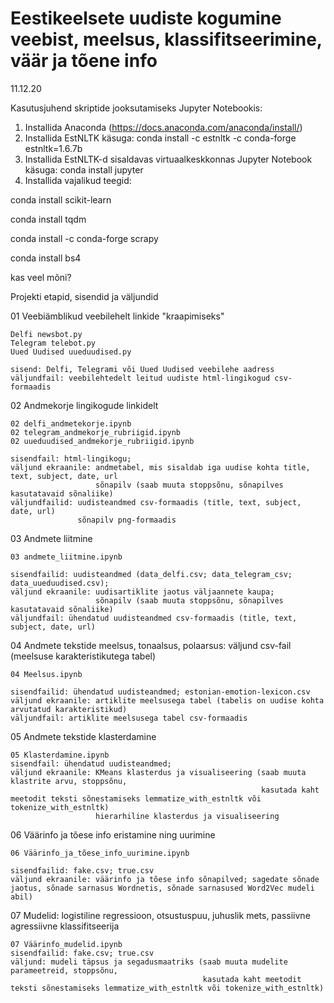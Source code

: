 # Eestikeelsete uudiste kogumine veebist, meelsus, klassifitseerimine, väär ja tõene info

11.12.20

Kasutusjuhend skriptide jooksutamiseks Jupyter Notebookis:
1. Installida Anaconda (https://docs.anaconda.com/anaconda/install/)
2. Installida EstNLTK käsuga:
conda install -c estnltk -c conda-forge estnltk=1.6.7b
3. Installida EstNLTK-d sisaldavas virtuaalkeskkonnas Jupyter Notebook käsuga:
conda install jupyter
3. Installida vajalikud teegid:

conda install scikit-learn

conda install tqdm

conda install -c conda-forge scrapy

conda install bs4

kas veel mõni?

Projekti etapid, sisendid ja väljundid

01 Veebiämblikud veebilehelt linkide "kraapimiseks"

    Delfi newsbot.py
    Telegram telebot.py
    Uued Uudised uueduudised.py
    
    sisend: Delfi, Telegrami või Uued Uudised veebilehe aadress
    väljundfail: veebilehtedelt leitud uudiste html-lingikogud csv-formaadis

02 Andmekorje lingikogude linkidelt

    02 delfi_andmetekorje.ipynb
    02 telegram_andmekorje_rubriigid.ipynb
    02 uueduudised_andmekorje_rubriigid.ipynb
    
    sisendfail: html-lingikogu;  
    väljund ekraanile: andmetabel, mis sisaldab iga uudise kohta title, text, subject, date, url
                       sõnapilv (saab muuta stoppsõnu, sõnapilves kasutatavaid sõnaliike)
    väljundfailid: uudisteandmed csv-formaadis (title, text, subject, date, url)
                   sõnapilv png-formaadis
                   
03 Andmete liitmine

    03 andmete_liitmine.ipynb
    
    sisendfailid: uudisteandmed (data_delfi.csv; data_telegram_csv; data_uueduudised.csv);
    väljund ekraanile: uudisartiklite jaotus väljaannete kaupa;
                       sõnapilv (saab muuta stoppsõnu, sõnapilves kasutatavaid sõnaliike)
    väljundfail: ühendatud uudisteandmed csv-formaadis (title, text, subject, date, url)
   
04 Andmete tekstide meelsus, tonaalsus, polaarsus: väljund csv-fail (meelsuse karakteristikutega tabel)

    04 Meelsus.ipynb
    
    sisendfailid: ühendatud uudisteandmed; estonian-emotion-lexicon.csv
    väljund ekraanile: artiklite meelsusega tabel (tabelis on uudise kohta arvutatud karakteristikud)
    väljundfail: artiklite meelsusega tabel csv-formaadis
    
05 Andmete tekstide klasterdamine

    05 Klasterdamine.ipynb
    sisendfail: ühendatud uudisteandmed;
    väljund ekraanile: KMeans klasterdus ja visualiseering (saab muuta klastrite arvu, stoppsõnu, 
                                                            kasutada kaht meetodit teksti sõnestamiseks lemmatize_with_estnltk või tokenize_with_estnltk)
                       hierarhiline klasterdus ja visualiseering

06 Väärinfo ja tõese info eristamine ning uurimine

    06 Väärinfo_ja_tõese_info_uurimine.ipynb
    
    sisendfailid: fake.csv; true.csv
    väljund ekraanile: väärinfo ja tõese info sõnapilved; sagedate sõnade jaotus, sõnade sarnasus Wordnetis, sõnade sarnasused Word2Vec mudeli abil)
    
    
07 Mudelid: logistiline regressioon, otsustuspuu, juhuslik mets, passiivne agressiivne klassifitseerija

    07 Väärinfo_mudelid.ipynb
    sisendfailid: fake.csv; true.csv
    väljund: mudeli täpsus ja segadusmaatriks (saab muuta mudelite parameetreid, stoppsõnu, 
                                               kasutada kaht meetodit teksti sõnestamiseks lemmatize_with_estnltk või tokenize_with_estnltk)
